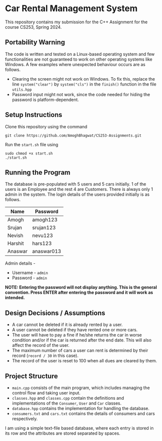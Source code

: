 # Car Rental Management System
This repository contains my submission for the C++ Assignment for the course CS253, Spring 2024.

## Portability Warning
The code is written and tested on a Linux-based operating system and few functionalities are not guaranteed to work on other operating systems like Windows. A few examples where unexpected behaviour occurs are as follows.

- Clearing the screen might not work on Windows. To fix this, replace the line ```system("clear")``` by ```system("cls")``` in the ```finish()``` function in the file ```utils.hpp```
- Password input might not work, since the code needed for hiding the password is platform-dependent.

## Setup Instructions
Clone this repository using the command
```
git clone https://github.com/AmoghBhagwat/CS253-Assignments.git
```
Run the ```start.sh``` file using
```
sudo chmod +x start.sh
./start.sh
```

## Running the Program
The database is pre-populated with 5 users and 5 cars initially. 1 of the users is an Employee and the rest 4 are Customers. There is always only 1 admin in the system. The login details of the users provided initially is as follows.

| Name | Password |
| ---- | -------- |
| Amogh | amogh123 |
| Srujan | srujan123 |
| Nevish | nevu123 |
| Harshit | hars123 |
| Anaswar | anaswar013|

Admin details - 
- Username - ```admin```
- Password - ```admin```

**NOTE: Entering the password will not display anything. This is the general convention. Press ENTER after entering the password and it will work as intended.**

## Design Decisions / Assumptions
- A car cannot be deleted if it is already rented by a user.
- A user cannot be deleted if they have rented one or more cars.
- The user will have to pay a fine if he/she returns the car in worse condition and/or if the car is returned after the end date. This will also affect the record of the user.
- The maximum number of cars a user can rent is determined by their record (```record / 30``` in this case).
- The record of the user is reset to 100 when all dues are cleared by them.

## Project Structure
- ```main.cpp``` consists of the main program, which includes managing the control flow and taking user input.
- ```classes.hpp``` and ```classes.cpp``` contain the definitions and implementations of the ```Consumer```, ```User``` and ```Car``` classes.
- ```database.hpp``` contains the implementation for handling the database. 
- ```consumers.txt``` and ```cars.txt``` contains the details of consumers and cars respectively. 

I am using a simple text-file based database, where each entry is stored in its row and the attributes are stored separated by spaces.